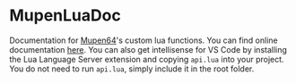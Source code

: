 # MupenLuaDoc

Documentation for [Mupen64](https://github.com/mkdasher/mupen64-rr-lua-)'s
custom lua functions. You can find online documentation
[here](https://wade7wastaken.github.io/MupenLuaDoc/). You can also get
intellisense for VS Code by installing the Lua Language Server extension and
copying `api.lua` into your project. You do not need to run `api.lua`, simply
include it in the root folder.
